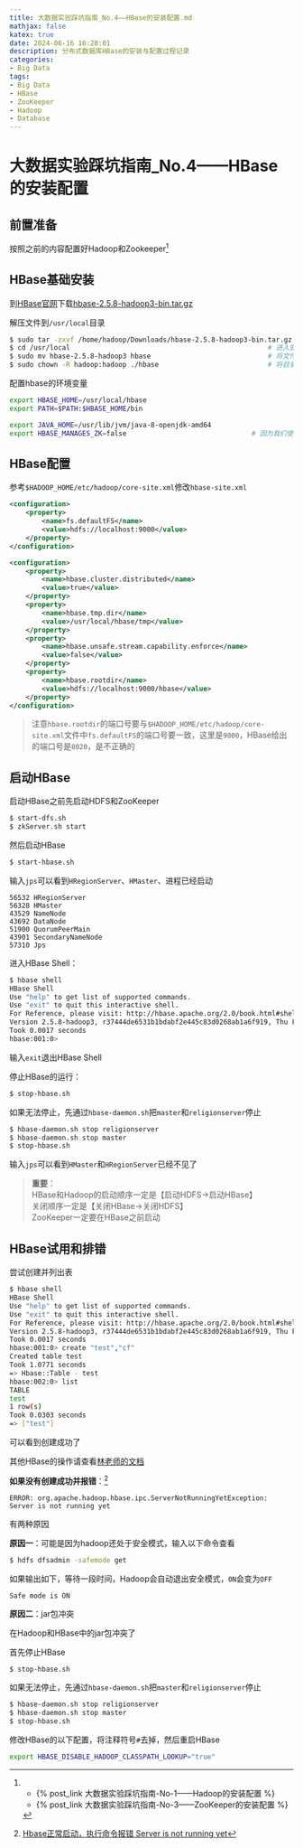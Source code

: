 ```yaml
---
title: 大数据实验踩坑指南_No.4——HBase的安装配置.md
mathjax: false
katex: true
date: 2024-06-16 16:28:01
description: 分布式数据库HBase的安装与配置过程记录
categories:
- Big Data
tags:
- Big Data
- HBase
- ZooKeeper
- Hadoop
- Database
---
```


# 大数据实验踩坑指南_No.4——HBase的安装配置

## 前置准备

按照之前的内容配置好Hadoop和Zookeeper[^1]

[^1]: - {% post_link 大数据实验踩坑指南-No-1——Hadoop的安装配置 %}
      - {% post_link 大数据实验踩坑指南-No-3——ZooKeeper的安装配置 %}

## HBase基础安装

到[HBase官网](https://hbase.apache.org)下载[hbase-2.5.8-hadoop3-bin.tar.gz](https://dlcdn.apache.org/hbase/2.5.8/hbase-2.5.8-hadoop3-bin.tar.gz)

解压文件到`/usr/local`目录

```sh
$ sudo tar -zxvf /home/hadoop/Downloads/hbase-2.5.8-hadoop3-bin.tar.gz -C /usr/local/
$ cd /usr/local													# 进入安装目录
$ sudo mv hbase-2.5.8-hadoop3 hbase								# 将文件明改为hadoop
$ sudo chown -R hadoop:hadoop ./hbase							# 将目录以及目录内的所有子目录、文件的拥有者改为hadoop用户组的hadoop用户
```

配置hbase的环境变量

```sh /home/hadoop/.bashrc
export HBASE_HOME=/usr/local/hbase
export PATH=$PATH:$HBASE_HOME/bin
```

```sh $HBASE_HOME/conf/hbase-env.sh
export JAVA_HOME=/usr/lib/jvm/java-8-openjdk-amd64
export HBASE_MANAGES_ZK=false								# 因为我们使用自己安装的ZooKeeper，就禁用自带的ZooKeeper
```

## HBase配置

参考`$HADOOP_HOME/etc/hadoop/core-site.xml`修改`hbase-site.xml`
```xml $HADOOP_HOME/etc/hadoop/core-site.xml
<configuration>
	<property>
        <name>fs.defaultFS</name>
        <value>hdfs://localhost:9000</value>
    </property>
</configuration>
```

```xml $HBASE_HOME/conf/hbase-site.xml
<configuration>
	<property>
		<name>hbase.cluster.distributed</name>
		<value>true</value>
	</property>
	<property>
		<name>hbase.tmp.dir</name>
		<value>/usr/local/hbase/tmp</value>
	</property>
	<property>
		<name>hbase.unsafe.stream.capability.enforce</name>
		<value>false</value>
	</property>
	<property>
		<name>hbase.rootdir</name>
		<value>hdfs://localhost:9000/hbase</value>
	</property>
</configuration>
```

> 注意`hbase.rootdir`的端口号要与`$HADOOP_HOME/etc/hadoop/core-site.xml`文件中`fs.defaultFS`的端口号要一致，这里是`9000`，HBase给出的端口号是`8020`，是不正确的

## 启动HBase

启动HBase之前先启动HDFS和ZooKeeper

```sh
$ start-dfs.sh
$ zkServer.sh start
```

然后启动HBase

```sh
$ start-hbase.sh
```

输入`jps`可以看到`HRegionServer`、`HMaster`、进程已经启动

```
56532 HRegionServer
56328 HMaster
43529 NameNode
43692 DataNode
51900 QuorumPeerMain
43901 SecondaryNameNode
57310 Jps
```

进入HBase Shell：

```sh
$ hbase shell
HBase Shell
Use "help" to get list of supported commands.
Use "exit" to quit this interactive shell.
For Reference, please visit: http://hbase.apache.org/2.0/book.html#shell
Version 2.5.8-hadoop3, r37444de6531b1bdabf2e445c83d0268ab1a6f919, Thu Feb 29 15:55:21 PST 2024
Took 0.0017 seconds                                                                                                                     
hbase:001:0>
```

输入`exit`退出HBase Shell

停止HBase的运行：

```sh
$ stop-hbase.sh
```

如果无法停止，先通过`hbase-daemon.sh`把`master`和`religionserver`停止

```sh
$ hbase-daemon.sh stop religionserver
$ hbase-daemon.sh stop master
$ stop-hbase.sh
```

输入`jps`可以看到`HMaster`和`HRegionServer`已经不见了

> **重要**：  
> HBase和Hadoop的启动顺序一定是【启动HDFS$\rightarrow$启动HBase】  
> 关闭顺序一定是【关闭HBase$\rightarrow$关闭HDFS】  
> ZooKeeper一定要在HBase之前启动

## HBase试用和排错

尝试创建并列出表

```sh
$ hbase shell
HBase Shell
Use "help" to get list of supported commands.
Use "exit" to quit this interactive shell.
For Reference, please visit: http://hbase.apache.org/2.0/book.html#shell
Version 2.5.8-hadoop3, r37444de6531b1bdabf2e445c83d0268ab1a6f919, Thu Feb 29 15:55:21 PST 2024
Took 0.0017 seconds                                                                                                                     
hbase:001:0> create "test","cf"
Created table test
Took 1.0771 seconds                                                                                                                     
=> Hbase::Table - test
hbase:002:0> list
TABLE                                                                                                                                   
test                                                                                                                                    
1 row(s)
Took 0.0303 seconds                                                                                                                     
=> ["test"]

```

可以看到创建成功了

其他HBase的操作请查看[林老师的文档](https://dblab.xmu.edu.cn/blog/4252/)

**如果没有创建成功并报错**：[^2]

[^2]: [Hbase正常启动，执行命令报错 Server is not running yet](https://www.cnblogs.com/zhangrui153169/p/15736700.html)

```
ERROR: org.apache.hadoop.hbase.ipc.ServerNotRunningYetException: Server is not running yet
```

有两种原因

**原因一**：可能是因为hadoop还处于安全模式，输入以下命令查看

```sh
$ hdfs dfsadmin -safemode get
```

如果输出如下，等待一段时间，Hadoop会自动退出安全模式，`ON`会变为`OFF`

```
Safe mode is ON
```

**原因二**：jar包冲突

在Hadoop和HBase中的jar包冲突了

首先停止HBase

```sh
$ stop-hbase.sh
```

如果无法停止，先通过`hbase-daemon.sh`把`master`和`religionserver`停止

```sh
$ hbase-daemon.sh stop religionserver
$ hbase-daemon.sh stop master
$ stop-hbase.sh
```

修改HBase的以下配置，将注释符号`#`去掉，然后重启HBase

```sh $HBASE_HOME/conf/hbase-env.sh
export HBASE_DISABLE_HADOOP_CLASSPATH_LOOKUP="true"
```


